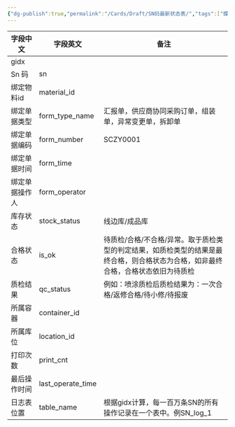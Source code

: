```yaml
---
{"dg-publish":true,"permalink":"/Cards/Draft/SN码最新状态表/","tags":["蝶创I-MES/MES/江淮毅昌"]}
---
```



| **字段中文** | **字段英文**          | **备注**                                                             |
| -------- | ----------------- | ------------------------------------------------------------------ |
| gidx     |                   |                                                                    |
| Sn 码     | sn                |                                                                    |
| 绑定物料id   | material_id       |                                                                    |
| 绑定单据类型   | form_type_name    | 汇报单，供应商协同采购订单，组装单，异常变更单，拆卸单                                        |
| 绑定单据编码   | form_number       | SCZY0001                                                           |
| 绑定单据时间   | form_time         |                                                                    |
| 绑定单据操作人  | form_operator     |                                                                    |
| 库存状态     | stock_status      | 线边库/成品库                                                            |
| 合格状态     | is_ok             | 待质检/合格/不合格/异常。取于质检类型的判定结果，如质检类型的结果是最终合格，则合格状态为合格，如非最终合格，合格状态依旧为待质检 |
| 质检结果     | qc_status         | 例如：喷涂质检后质检结果为：一次合格/返修合格/待小修/待报废                                    |
| 所属容器     | container_id      |                                                                    |
| 所属库位     | location_id       |                                                                    |
| 打印次数     | print_cnt         |                                                                    |
| 最后操作时间   | last_operate_time |                                                                    |
| 日志表位置    | table_name        | 根据gidx计算，每一百万条SN的所有操作记录在一个表中。例SN_log_1                             |
